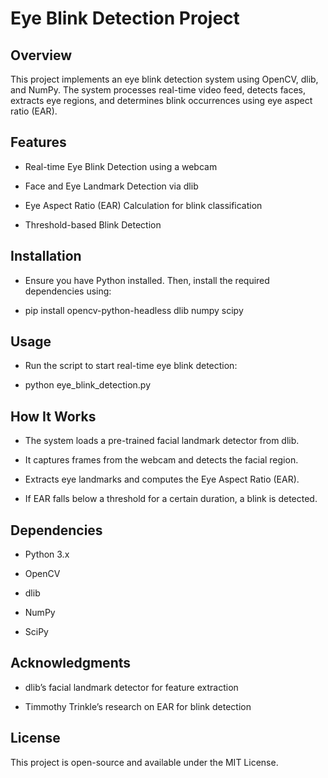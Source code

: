 # Eye Blink Detection Project

## Overview

This project implements an eye blink detection system using OpenCV, dlib, and NumPy. The system processes real-time video feed, detects faces, extracts eye regions, and determines blink occurrences using eye aspect ratio (EAR).

## Features

- Real-time Eye Blink Detection using a webcam

- Face and Eye Landmark Detection via dlib

- Eye Aspect Ratio (EAR) Calculation for blink classification

- Threshold-based Blink Detection

## Installation

- Ensure you have Python installed. Then, install the required dependencies using:

- pip install opencv-python-headless dlib numpy scipy

## Usage

- Run the script to start real-time eye blink detection:

- python eye_blink_detection.py

## How It Works

- The system loads a pre-trained facial landmark detector from dlib.

- It captures frames from the webcam and detects the facial region.

- Extracts eye landmarks and computes the Eye Aspect Ratio (EAR).

- If EAR falls below a threshold for a certain duration, a blink is detected.

## Dependencies

- Python 3.x

- OpenCV

- dlib

- NumPy

- SciPy

## Acknowledgments

- dlib’s facial landmark detector for feature extraction

- Timmothy Trinkle’s research on EAR for blink detection

## License

This project is open-source and available under the MIT License.

